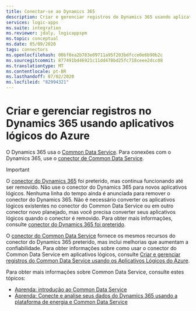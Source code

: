 ```yaml
---
title: Conectar-se ao Dynamics 365
description: Criar e gerenciar registros do Dynamics 365 usando aplicativos lógicos do Azure
services: logic-apps
ms.suite: integration
ms.reviewer: jdaly, logicappspm
ms.topic: conceptual
ms.date: 05/09/2020
tags: connectors
ms.openlocfilehash: 00bf8ea2b783e09711a95f203bdfcce0e6b90b2c
ms.sourcegitcommit: 877491bd46921c11dd478bd25fc718ceee2dcc08
ms.translationtype: MT
ms.contentlocale: pt-BR
ms.lasthandoff: 07/02/2020
ms.locfileid: "82994321"
---
```

# <a name="create-and-manage-records-in-dynamics-365-by-using-azure-logic-apps"></a>Criar e gerenciar registros no Dynamics 365 usando aplicativos lógicos do Azure

O Dynamics 365 usa o [Common Data Service](https://docs.microsoft.com/powerapps/maker/common-data-service/data-platform-intro). Para conexões com o Dynamics 365, use o [conector de Common Data Service](https://docs.microsoft.com/connectors/commondataservice/).

> [!IMPORTANT]
> O [conector do Dynamics 365](https://docs.microsoft.com/connectors/dynamicscrmonline/) foi preterido, mas continua funcionando até ser removido. Não use o conector do Dynamics 365 para novos aplicativos lógicos. Nenhuma linha do tempo ainda é anunciada para remover o conector do Dynamics 365. Não é necessário converter os aplicativos lógicos existentes no conector do Common Data Service ou em outro conector novo planejado, mas você precisa converter seus aplicativos lógicos quando o conector é removido. Para obter mais informações, consulte [conector do Dynamics 365 foi preterido](https://docs.microsoft.com/power-platform/important-changes-coming).
>
> O [conector do Common Data Service](https://docs.microsoft.com/connectors/commondataservice/) fornece os mesmos recursos do conector do Dynamics 365 preterido, mas inclui melhorias que aumentam a confiabilidade. Para obter informações sobre como usar o conector do Common Data Service em aplicativos lógicos, consulte [Criar e gerenciar registros do Common Data Service usando os Aplicativos Lógicos do Azure](../connectors/connect-common-data-service.md).

Para obter mais informações sobre Common Data Service, consulte estes tópicos:

* [Aprenda: introdução ao Common Data Service](https://docs.microsoft.com/learn/modules/get-started-with-powerapps-common-data-service/)
* [Aprenda: Conecte e analise seus dados do Dynamics 365 usando a plataforma de energia e Common Data Service](https://docs.microsoft.com/learn/wwl/connect-analyze-dynamics-365-data/)